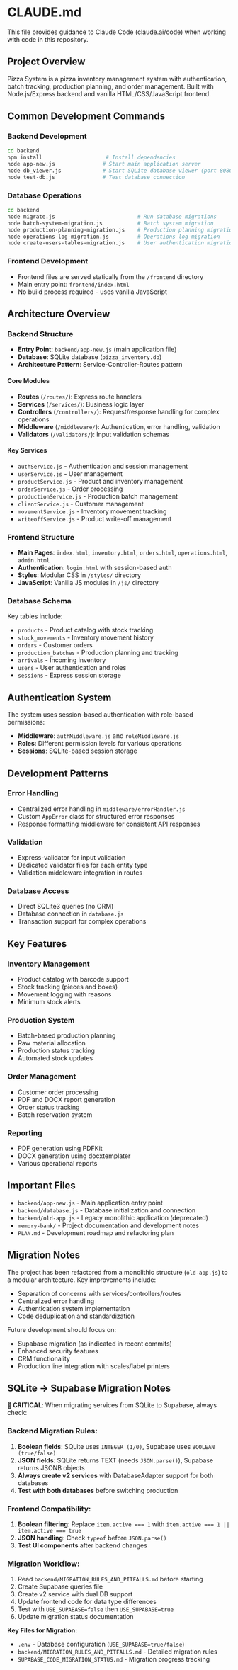 # CLAUDE.md

This file provides guidance to Claude Code (claude.ai/code) when working with code in this repository.

## Project Overview

Pizza System is a pizza inventory management system with authentication, batch tracking, production planning, and order management. Built with Node.js/Express backend and vanilla HTML/CSS/JavaScript frontend.

## Common Development Commands

### Backend Development
```bash
cd backend
npm install                    # Install dependencies
node app-new.js               # Start main application server
node db_viewer.js             # Start SQLite database viewer (port 8080)
node test-db.js               # Test database connection
```

### Database Operations
```bash
cd backend
node migrate.js                          # Run database migrations
node batch-system-migration.js           # Batch system migration
node production-planning-migration.js    # Production planning migration
node operations-log-migration.js         # Operations log migration
node create-users-tables-migration.js    # User authentication migration
```

### Frontend Development
- Frontend files are served statically from the `/frontend` directory
- Main entry point: `frontend/index.html`
- No build process required - uses vanilla JavaScript

## Architecture Overview

### Backend Structure
- **Entry Point**: `backend/app-new.js` (main application file)
- **Database**: SQLite database (`pizza_inventory.db`)
- **Architecture Pattern**: Service-Controller-Routes pattern

#### Core Modules
- **Routes** (`/routes/`): Express route handlers
- **Services** (`/services/`): Business logic layer
- **Controllers** (`/controllers/`): Request/response handling for complex operations
- **Middleware** (`/middleware/`): Authentication, error handling, validation
- **Validators** (`/validators/`): Input validation schemas

#### Key Services
- `authService.js` - Authentication and session management
- `userService.js` - User management
- `productService.js` - Product and inventory management
- `orderService.js` - Order processing
- `productionService.js` - Production batch management
- `clientService.js` - Customer management
- `movementService.js` - Inventory movement tracking
- `writeoffService.js` - Product write-off management

### Frontend Structure
- **Main Pages**: `index.html`, `inventory.html`, `orders.html`, `operations.html`, `admin.html`
- **Authentication**: `login.html` with session-based auth
- **Styles**: Modular CSS in `/styles/` directory
- **JavaScript**: Vanilla JS modules in `/js/` directory

### Database Schema
Key tables include:
- `products` - Product catalog with stock tracking
- `stock_movements` - Inventory movement history
- `orders` - Customer orders
- `production_batches` - Production planning and tracking
- `arrivals` - Incoming inventory
- `users` - User authentication and roles
- `sessions` - Express session storage

## Authentication System

The system uses session-based authentication with role-based permissions:
- **Middleware**: `authMiddleware.js` and `roleMiddleware.js`
- **Roles**: Different permission levels for various operations
- **Sessions**: SQLite-based session storage

## Development Patterns

### Error Handling
- Centralized error handling in `middleware/errorHandler.js`
- Custom `AppError` class for structured error responses
- Response formatting middleware for consistent API responses

### Validation
- Express-validator for input validation
- Dedicated validator files for each entity type
- Validation middleware integration in routes

### Database Access
- Direct SQLite3 queries (no ORM)
- Database connection in `database.js`
- Transaction support for complex operations

## Key Features

### Inventory Management
- Product catalog with barcode support
- Stock tracking (pieces and boxes)
- Movement logging with reasons
- Minimum stock alerts

### Production System
- Batch-based production planning
- Raw material allocation
- Production status tracking
- Automated stock updates

### Order Management
- Customer order processing
- PDF and DOCX report generation
- Order status tracking
- Batch reservation system

### Reporting
- PDF generation using PDFKit
- DOCX generation using docxtemplater
- Various operational reports

## Important Files

- `backend/app-new.js` - Main application entry point
- `backend/database.js` - Database initialization and connection
- `backend/old-app.js` - Legacy monolithic application (deprecated)
- `memory-bank/` - Project documentation and development notes
- `PLAN.md` - Development roadmap and refactoring plan

## Migration Notes

The project has been refactored from a monolithic structure (`old-app.js`) to a modular architecture. Key improvements include:
- Separation of concerns with services/controllers/routes
- Centralized error handling
- Authentication system implementation
- Code deduplication and standardization

Future development should focus on:
- Supabase migration (as indicated in recent commits)
- Enhanced security features
- CRM functionality
- Production line integration with scales/label printers

## SQLite → Supabase Migration Notes

**🚨 CRITICAL**: When migrating services from SQLite to Supabase, always check:

### Backend Migration Rules:
1. **Boolean fields**: SQLite uses `INTEGER (1/0)`, Supabase uses `BOOLEAN (true/false)`
2. **JSON fields**: SQLite returns TEXT (needs `JSON.parse()`), Supabase returns JSONB objects
3. **Always create v2 services** with DatabaseAdapter support for both databases
4. **Test with both databases** before switching production

### Frontend Compatibility:
1. **Boolean filtering**: Replace `item.active === 1` with `item.active === 1 || item.active === true`
2. **JSON handling**: Check `typeof` before `JSON.parse()`
3. **Test UI components** after backend changes

### Migration Workflow:
1. Read `backend/MIGRATION_RULES_AND_PITFALLS.md` before starting
2. Create Supabase queries file
3. Create v2 service with dual DB support
4. Update frontend code for data type differences
5. Test with `USE_SUPABASE=false` then `USE_SUPABASE=true`
6. Update migration status documentation

**Key Files for Migration:**
- `.env` - Database configuration (`USE_SUPABASE=true/false`)
- `backend/MIGRATION_RULES_AND_PITFALLS.md` - Detailed migration rules
- `SUPABASE_CODE_MIGRATION_STATUS.md` - Migration progress tracking